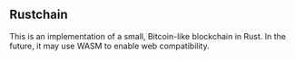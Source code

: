 ## Rustchain
This is an implementation of a small, Bitcoin-like blockchain in Rust. In the future, it may use WASM to enable web compatibility.